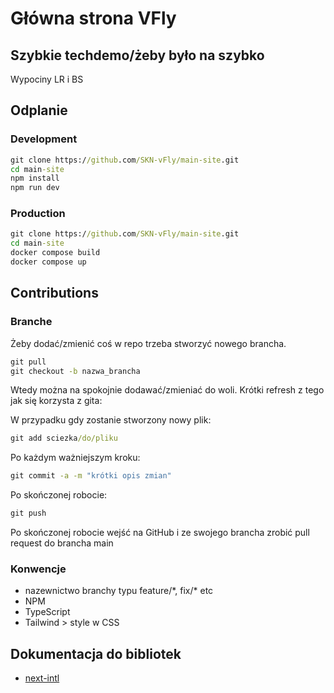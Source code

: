 # Główna strona VFly

## Szybkie techdemo/żeby było na szybko

Wypociny LR i BS

## Odplanie

### Development

```cmd
git clone https://github.com/SKN-vFly/main-site.git
cd main-site
npm install
npm run dev
```

### Production

```cmd
git clone https://github.com/SKN-vFly/main-site.git
cd main-site
docker compose build
docker compose up
```

## Contributions

### Branche

Żeby dodać/zmienić coś w repo trzeba stworzyć nowego brancha.

```cmd
git pull
git checkout -b nazwa_brancha
```

Wtedy można na spokojnie dodawać/zmieniać do woli. Krótki refresh z tego jak się korzysta z gita:

W przypadku gdy zostanie stworzony nowy plik:

```cmd
git add sciezka/do/pliku
```

Po każdym ważniejszym kroku:

```cmd
git commit -a -m "krótki opis zmian"
```

Po skończonej robocie:

```cmd
git push
```

Po skończonej robocie wejść na GitHub i ze swojego brancha zrobić pull request do brancha main

### Konwencje

- nazewnictwo branchy typu feature/\*, fix/\* etc
- NPM
- TypeScript
- Tailwind > style w CSS

## Dokumentacja do bibliotek

- [next-intl](https://next-intl.dev/docs/getting-started/app-router/with-i18n-routing)
